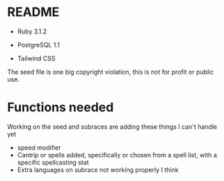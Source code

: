 # README

* Ruby 3.1.2

* PostgreSQL 1.1

* Tailwind CSS

The seed file is one big copyright violation, this is not for profit or public use.

# Functions needed
Working on the seed and subraces are adding these things I can't handle yet
 - speed modifier
 - Cantrip or spells added,
    specifically or chosen from a spell list,
    with a specific spellcasting stat
 - Extra languages on subrace not working properly I think